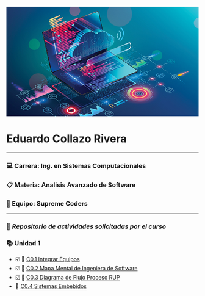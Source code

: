 ![Software](/img/Software.jpg)
#  Eduardo Collazo Rivera 
___
###   :computer: Carrera: Ing. en Sistemas Computacionales
###  :clipboard: Materia: Analisis Avanzado de Software
###   :trident: Equipo: Supreme Coders
___
###  :file_folder: *Repositorio de actividades solicitadas por el curso* 
###  :books: Unidad 1
 * :ballot_box_with_check: :pencil: [C0.1 Integrar Equipos](blog/C01.EduardoCollazo_Supreme_Coders.md) 
 * :ballot_box_with_check: :pencil: [C0.2 Mapa Mental de Ingeniera de Software](blog/C0.2_EduardoCollazo_Supreme_Coders_.md) 
 * :ballot_box_with_check: :pencil: [C0.3 Diagrama de Flujo Proceso RUP](blog/C0.3_EduardoCollazo_Supreme_Coders.md) 
 * :pencil: [C0.4 Sistemas Embebidos](blog/C0.4_EduardoCollazo_Supreme_Coders.md) 